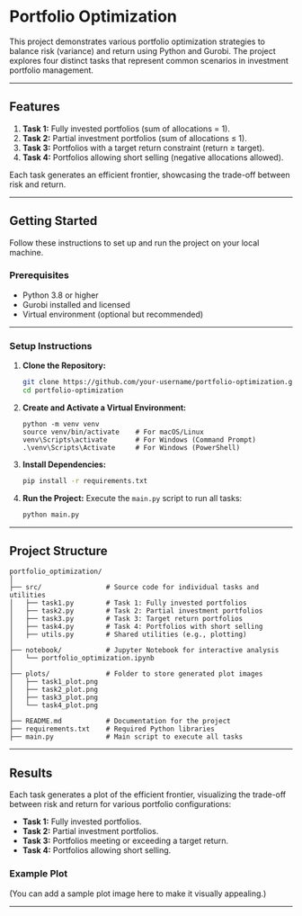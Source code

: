 
# **Portfolio Optimization**

This project demonstrates various portfolio optimization strategies to balance risk (variance) and return using Python and Gurobi. The project explores four distinct tasks that represent common scenarios in investment portfolio management.

---

## **Features**
1. **Task 1:** Fully invested portfolios (sum of allocations = 1).
2. **Task 2:** Partial investment portfolios (sum of allocations ≤ 1).
3. **Task 3:** Portfolios with a target return constraint (return ≥ target).
4. **Task 4:** Portfolios allowing short selling (negative allocations allowed).

Each task generates an efficient frontier, showcasing the trade-off between risk and return.

---

## **Getting Started**

Follow these instructions to set up and run the project on your local machine.

### **Prerequisites**
- Python 3.8 or higher
- Gurobi installed and licensed
- Virtual environment (optional but recommended)

---

### **Setup Instructions**

1. **Clone the Repository:**
   ```bash
   git clone https://github.com/your-username/portfolio-optimization.git
   cd portfolio-optimization
   ```

2. **Create and Activate a Virtual Environment:**
    ```
    python -m venv venv
   source venv/bin/activate    # For macOS/Linux
   venv\Scripts\activate       # For Windows (Command Prompt)
   .\venv\Scripts\Activate     # For Windows (PowerShell)
    ```

3. **Install Dependencies:**
   ```bash
   pip install -r requirements.txt
   ```

4. **Run the Project:**
   Execute the `main.py` script to run all tasks:
   ```bash
   python main.py
   ```

---

## **Project Structure**

```
portfolio_optimization/
│
├── src/                # Source code for individual tasks and utilities
│   ├── task1.py        # Task 1: Fully invested portfolios
│   ├── task2.py        # Task 2: Partial investment portfolios
│   ├── task3.py        # Task 3: Target return portfolios
│   ├── task4.py        # Task 4: Portfolios with short selling
│   ├── utils.py        # Shared utilities (e.g., plotting)
│
├── notebook/           # Jupyter Notebook for interactive analysis
│   └── portfolio_optimization.ipynb
│
├── plots/              # Folder to store generated plot images
│   ├── task1_plot.png
│   ├── task2_plot.png
│   ├── task3_plot.png
│   └── task4_plot.png
│
├── README.md           # Documentation for the project
├── requirements.txt    # Required Python libraries
├── main.py             # Main script to execute all tasks
```

---

## **Results**

Each task generates a plot of the efficient frontier, visualizing the trade-off between risk and return for various portfolio configurations:
- **Task 1:** Fully invested portfolios.
- **Task 2:** Partial investment portfolios.
- **Task 3:** Portfolios meeting or exceeding a target return.
- **Task 4:** Portfolios allowing short selling.

### **Example Plot**
(You can add a sample plot image here to make it visually appealing.)

---

